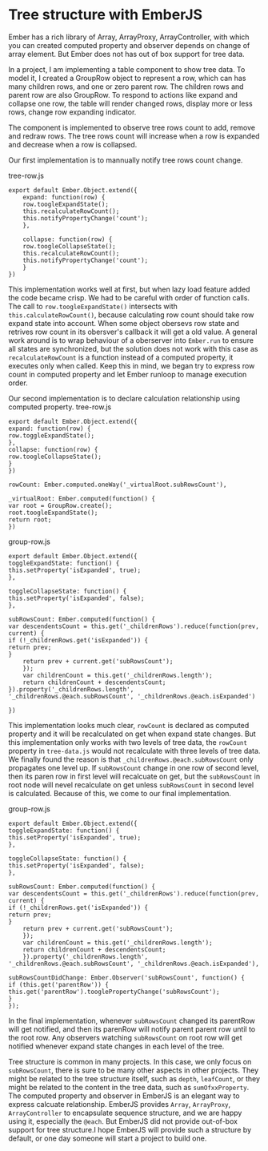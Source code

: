 # Tree structure with EmberJS
Ember has a rich library of Array, ArrayProxy, ArrayController, with which you can created computed property and observer depends on change of array element. But Ember does not has out of box support for tree data.

In a project, I am implementing a table component to show tree data. To model it, I created a GroupRow object to represent a row, which can has many children rows, and one or zero parent row. The children rows and parent row are also GroupRow. To respond to actions like expand and collapse one row, the table will render changed rows, display more or less rows, change row expanding indicator.

The component is implemented to observe tree rows count to add, remove and redraw rows. The tree rows count will increase when a row is expanded and decrease when a row is collapsed.

Our first implementation is to mannually notify tree rows count change.

tree-row.js

```
export default Ember.Object.extend({
    expand: function(row) {
    row.toogleExpandState();
    this.recalculateRowCount();
    this.notifyPropertyChange('count');
    },

    collapse: function(row) {
    row.toogleCollapseState();
    this.recalculateRowCount();
    this.notifyPropertyChange('count');
    }
})

```

This implementation works well at first, but when lazy load feature added the code became crisp. We had to be careful with order of function calls. The call to `row.toogleExpandState()` intersects with `this.calculateRowCount()`, because calculating row count should take row expand state into account. When some object obersevs row state and retrives row count in its obersver's callback it will get a old value. A general work around is to wrap behaviour of a oberserver into `Ember.run` to ensure all states are synchronized, but the solution does not work with this case as `recalculateRowCount` is a function instead of a computed property, it executes only when called. Keep this in mind, we began try to express row count in computed property and let Ember runloop to manage execution order.

Our second implementation is to declare calculation relationship using computed property.
tree-row.js
```
export default Ember.Object.extend({
expand: function(row) {
row.toggleExpandState();
},
collapse: function(row) {
row.toogleCollapseState();
}
})

rowCount: Ember.computed.oneWay('_virtualRoot.subRowsCount'),

_virtualRoot: Ember.computed(function() {
var root = GroupRow.create();
root.toogleExpandState();
return root;
})
```

group-row.js
```
export default Ember.Object.extend({
toggleExpandState: function() {
this.setProperty('isExpanded', true);
},

toggleCollapseState: function() {
this.setProperty('isExpanded', false);
},

subRowsCount: Ember.computed(function() {
var descendentsCount = this.get('_childrenRows').reduce(function(prev, current) {
if (!_childrenRows.get('isExpanded')) {
return prev;
}
    return prev + current.get('subRowsCount');
    });
    var childrenCount = this.get('_childrenRows.length');
    return childrenCount + descendentsCount;
}).property('_childrenRows.length', '_childrenRows.@each.subRowsCount', '_childrenRows.@each.isExpanded')

})

```
This implementation looks much clear, `rowCount` is declared as computed property and it will be recalculated on get when expand state changes. But this implementation only works with two levels of tree data, the `rowCount` property in `tree-data.js` would not recalculate with three levels of tree data. We finally found the reason is that `_childrenRows.@each.subRowsCount` only propagates one level up. If `subRowsCount` change in one row of second level, then its paren row in first level will recalcuate on get, but the `subRowsCount` in root node will nevel recalculate on get unless `subRowsCount` in second level is calculated. Because of this, we come to our final implementation.

group-row.js
```
export default Ember.Object.extend({
toggleExpandState: function() {
this.setProperty('isExpanded', true);
},

toggleCollapseState: function() {
this.setProperty('isExpanded', false);
},

subRowsCount: Ember.computed(function() {
var descendentsCount = this.get('_childrenRows').reduce(function(prev, current) {
if (!_childrenRows.get('isExpanded')) {
return prev;
}
    return prev + current.get('subRowsCount');
    });
    var childrenCount = this.get('_childrenRows.length');
    return childrenCount + descendentsCount;
    }).property('_childrenRows.length', '_childrenRows.@each.subRowsCount', '_childrenRows.@each.isExpanded'),

subRowsCountDidChange: Ember.Observer('subRowsCount', function() {
if (this.get('parentRow')) {
this.get('parentRow').tooglePropertyChange('subRowsCount');
}
});

```

In the final implementation, whenever `subRowsCount` changed its parentRow will get notified, and then its parenRow will notify parent parent row until to the root row. Any observers watching `subRowsCount` on root row will get notified whenever expand state changes in each level of the tree.

Tree structure is common in many projects. In this case, we only focus on `subRowsCount`, there is sure to be many other aspects in other projects. They might be related to the tree structure itself, such as `depth`, `leafCount`, or they might be related to the content in the tree data, such as `sumOfxxProperty`. The computed property and observer in EmberJS is an elegant way to express calcuate relationship. EmberJS provides `Array`, `ArrayProxy`, `ArrayController` to encapsulate sequence structure, and we are happy using it, especially the `@each`. But EmberJS did not provide out-of-box support for tree structure.I hope EmberJS will provide such a structure by default, or one day someone will start a project to build one.
